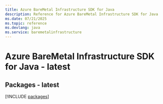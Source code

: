 ```yaml
---
title: Azure BareMetal Infrastructure SDK for Java
description: Reference for Azure BareMetal Infrastructure SDK for Java
ms.date: 07/21/2025
ms.topic: reference
ms.devlang: java
ms.service: baremetalinfrastructure
---
```

# Azure BareMetal Infrastructure SDK for Java - latest
## Packages - latest
[!INCLUDE [packages](baremetal-infrastructure-index.md)]